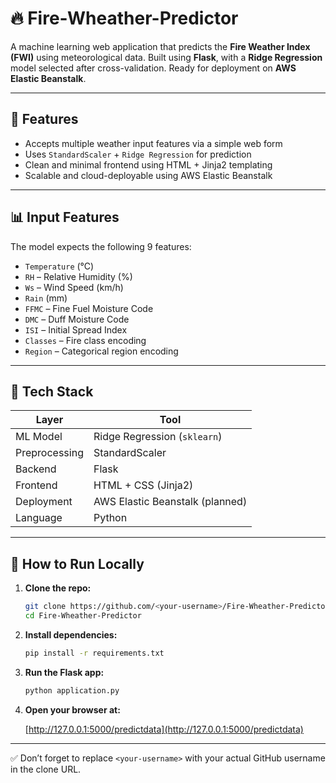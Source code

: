 # 🔥 Fire-Wheather-Predictor

A machine learning web application that predicts the **Fire Weather Index (FWI)** using meteorological data. Built using **Flask**, with a **Ridge Regression** model selected after cross-validation. Ready for deployment on **AWS Elastic Beanstalk**.

---

## 📌 Features

- Accepts multiple weather input features via a simple web form  
- Uses `StandardScaler` + `Ridge Regression` for prediction  
- Clean and minimal frontend using HTML + Jinja2 templating  
- Scalable and cloud-deployable using AWS Elastic Beanstalk  

---

## 📊 Input Features

The model expects the following 9 features:

- `Temperature` (°C)  
- `RH` – Relative Humidity (%)  
- `Ws` – Wind Speed (km/h)  
- `Rain` (mm)  
- `FFMC` – Fine Fuel Moisture Code  
- `DMC` – Duff Moisture Code  
- `ISI` – Initial Spread Index  
- `Classes` – Fire class encoding  
- `Region` – Categorical region encoding  

---

## 🚀 Tech Stack

| Layer        | Tool                          |
|--------------|-------------------------------|
| ML Model     | Ridge Regression (`sklearn`)  |
| Preprocessing| StandardScaler                |
| Backend      | Flask                         |
| Frontend     | HTML + CSS (Jinja2)           |
| Deployment   | AWS Elastic Beanstalk (planned) |
| Language     | Python                        |

---

## 🧪 How to Run Locally

1. **Clone the repo:**

    ```bash
    git clone https://github.com/<your-username>/Fire-Wheather-Predictor.git
    cd Fire-Wheather-Predictor
    ```

2. **Install dependencies:**

    ```bash
    pip install -r requirements.txt
    ```

3. **Run the Flask app:**

    ```bash
    python application.py
    ```

4. **Open your browser at:**

    [http://127.0.0.1:5000/predictdata](http://127.0.0.1:5000/predictdata)

---

✅ Don’t forget to replace `<your-username>` with your actual GitHub username in the clone URL.
